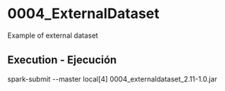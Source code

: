 # 0004_ExternalDataset

Example of external dataset

## Execution - Ejecución

spark-submit --master local[4] 0004_externaldataset_2.11-1.0.jar